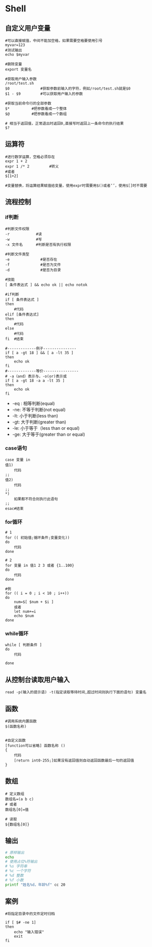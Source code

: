 # Shell

## 自定义用户变量

``` shell
#可以直接赋值，中间不能加空格，如果需要空格要使用引号
myvar=123
#测试输出
echo $myvar

#删除变量
export 变量名

#获取用户输入参数
/root/test.sh
$0				#获取参数前输入的字符，例如/root/test.sh就是$0
$1 - $9			#可以获取用户输入的参数

#获取当前命令行的全部参数
$*			#把参数看成一个整体
$@			#把参数看成一个数组

# 相当于返回值，正常退出时返回0,直接写时返回上一条命令的执行结果
$?
```

## 运算符

``` shell
#进行数学运算，空格必须存在
expr 1 + 2
expr 1 /* 2			#转义
#或者
$[1+2]

#变量替换，将运算结果赋值给变量，使用expr时需要用$()或者‘’，使用$[]时不需要
```




## 流程控制
### if判断

``` shell
#判断文件权限
-r			  #读
-w			  #写
-x 文件名		#判断是否有执行权限

#判断文件类型
-e				#是否存在
-f				#是否为文件
-d				#是否为目录

#技能
[ 条件表达式 ] && echo ok || echo notok

#if判断
if [ 条件表达式 ]
then
	#代码
elif [条件表达式]
then
	#代码
else
	#代码
fi	#结束

#-------------例子---------------
if [ a -gt 18 ] && [ a -lt 35 ]
then
	echo ok
fi
#-------------等价----------------
# -a（and）表示与，-o(or)表示或
if [ a -gt 18 -a a -lt 35 ]
then
	echo ok
fi
```

- -eq : 相等判断(equal)
- -ne: 不等于判断(not equal)
- -lt: 小于判断(less than)
- -gt: 大于判断(greater than)
- -le: 小于等于（less than or equal)
- -ge: 大于等于(greater than or equal)

### case语句

``` shell
case 变量 in
值1)
	代码
;;
值2)
	代码
;;
*)
	如果都不符合则执行此语句
;;
esac#结束
```

### for循环

``` shell
# 1
for (( 初始值;循环条件;变量变化))
do
	代码
done

# 2
for 变量 in 值1 2 3 或者 {1..100}
do
	代码
done

#例
for (( i = 0 ; i < 10 ; i++))
do
    num=$[ $num + $i ]
    或者
    let num+=i
    echo $num
done
```

### while循环

``` shell
while [ 判断条件 ]
do
	代码
	
done
```

## 从控制台读取用户输入

``` shell
read -p(输入的提示语) -t(指定读取等待时间,超过时间则执行下面的语句) 变量名
```

## 函数

``` shell
#调用系统内置函数
$(函数名称)


#自定义函数
[function可以省略] 函数名称 ()
{
	代码
	[return int0-255;]如果没有返回值则自动返回函数最后一句的返回值
}
```



## 数组

``` shell
# 定义数组
数组名=(a b c)
# 或者
数组名[0]=值

# 读取
${数组名[0]}
```



## 输出

``` sh
# 原样输出
echo
# 使用占位%符输出
# %s 字符串
# %c 一个字符
# %d 整数
# %f 小数
printf "姓名%d，年龄%f" cc 20
```



## 案例

``` shell
#将指定目录中的文件定时归档

if [ $# -ne 1]
then
	echo "输入错误"
	exit
fi




```

